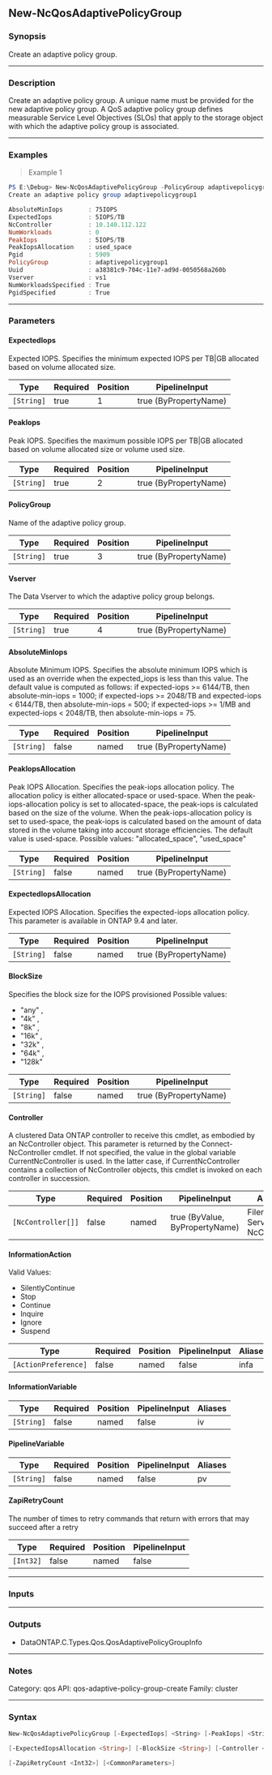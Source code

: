 New-NcQosAdaptivePolicyGroup
----------------------------

### Synopsis
Create an adaptive policy group.

---

### Description

Create an adaptive policy group.  A unique name must be provided for the new adaptive policy group. A QoS adaptive policy group defines measurable Service Level Objectives (SLOs) that apply to the storage object with which the adaptive policy group is associated.

---

### Examples
> Example 1

```PowerShell
PS E:\Debug> New-NcQosAdaptivePolicyGroup -PolicyGroup adaptivepolicygroup1 -ExpectedIops 5 -PeakIops 5 -Vserver vs1
Create an adaptive policy group adaptivepolicygroup1

AbsoluteMinIops       : 75IOPS
ExpectedIops          : 5IOPS/TB
NcController          : 10.140.112.122
NumWorkloads          : 0
PeakIops              : 5IOPS/TB
PeakIopsAllocation    : used_space
Pgid                  : 5909
PolicyGroup           : adaptivepolicygroup1
Uuid                  : a38381c9-704c-11e7-ad9d-0050568a260b
Vserver               : vs1
NumWorkloadsSpecified : True
PgidSpecified         : True

```

---

### Parameters
#### **ExpectedIops**
Expected IOPS. Specifies the minimum expected IOPS per TB|GB allocated based on volume allocated size.

|Type      |Required|Position|PipelineInput        |
|----------|--------|--------|---------------------|
|`[String]`|true    |1       |true (ByPropertyName)|

#### **PeakIops**
Peak IOPS. Specifies the maximum possible IOPS per TB|GB allocated based on volume allocated size or volume used size.

|Type      |Required|Position|PipelineInput        |
|----------|--------|--------|---------------------|
|`[String]`|true    |2       |true (ByPropertyName)|

#### **PolicyGroup**
Name of the adaptive policy group.

|Type      |Required|Position|PipelineInput        |
|----------|--------|--------|---------------------|
|`[String]`|true    |3       |true (ByPropertyName)|

#### **Vserver**
The Data Vserver to which the adaptive policy group belongs.

|Type      |Required|Position|PipelineInput        |
|----------|--------|--------|---------------------|
|`[String]`|true    |4       |true (ByPropertyName)|

#### **AbsoluteMinIops**
Absolute Minimum IOPS. Specifies the absolute minimum IOPS which is used as an override when the expected_iops is less than this value. The default value is computed as follows:
if expected-iops >= 6144/TB, then absolute-min-iops = 1000; if expected-iops >= 2048/TB and expected-iops < 6144/TB, then absolute-min-iops = 500; if expected-iops >= 1/MB and  expected-iops < 2048/TB, then absolute-min-iops = 75.

|Type      |Required|Position|PipelineInput        |
|----------|--------|--------|---------------------|
|`[String]`|false   |named   |true (ByPropertyName)|

#### **PeakIopsAllocation**
Peak IOPS Allocation. Specifies the peak-iops allocation policy.
The allocation policy is either allocated-space or used-space. When the peak-iops-allocation policy is set to allocated-space, the peak-iops is calculated based on the size of the volume. When the peak-iops-allocation policy is set to used-space, the peak-iops is calculated based on the amount of data stored in the volume taking into account storage efficiencies. The default value is used-space.
Possible values: "allocated_space", "used_space"

|Type      |Required|Position|PipelineInput        |
|----------|--------|--------|---------------------|
|`[String]`|false   |named   |true (ByPropertyName)|

#### **ExpectedIopsAllocation**
Expected IOPS Allocation. Specifies the expected-iops allocation policy.
This parameter is available in ONTAP 9.4 and later.

|Type      |Required|Position|PipelineInput        |
|----------|--------|--------|---------------------|
|`[String]`|false   |named   |true (ByPropertyName)|

#### **BlockSize**
Specifies the block size for the IOPS provisioned
Possible values: 
<ul>
  <li> "any"  ,
  <li> "4k"   ,
  <li> "8k"   ,
  <li> "16k"  ,
  <li> "32k"  ,
  <li> "64k"  ,
  <li> "128k" 
</ul>

|Type      |Required|Position|PipelineInput        |
|----------|--------|--------|---------------------|
|`[String]`|false   |named   |true (ByPropertyName)|

#### **Controller**
A clustered Data ONTAP controller to receive this cmdlet, as embodied by an NcController object. This parameter is returned by the Connect-NcController cmdlet.  If not specified, the value in the global variable CurrentNcController is used. In the latter case, if CurrentNcController contains a collection of NcController objects, this cmdlet is invoked on each controller in succession.

|Type              |Required|Position|PipelineInput                 |Aliases                          |
|------------------|--------|--------|------------------------------|---------------------------------|
|`[NcController[]]`|false   |named   |true (ByValue, ByPropertyName)|Filer<br/>Server<br/>NcController|

#### **InformationAction**

Valid Values:

* SilentlyContinue
* Stop
* Continue
* Inquire
* Ignore
* Suspend

|Type                |Required|Position|PipelineInput|Aliases|
|--------------------|--------|--------|-------------|-------|
|`[ActionPreference]`|false   |named   |false        |infa   |

#### **InformationVariable**

|Type      |Required|Position|PipelineInput|Aliases|
|----------|--------|--------|-------------|-------|
|`[String]`|false   |named   |false        |iv     |

#### **PipelineVariable**

|Type      |Required|Position|PipelineInput|Aliases|
|----------|--------|--------|-------------|-------|
|`[String]`|false   |named   |false        |pv     |

#### **ZapiRetryCount**
The number of times to retry commands that return with errors that may succeed after a retry

|Type     |Required|Position|PipelineInput|
|---------|--------|--------|-------------|
|`[Int32]`|false   |named   |false        |

---

### Inputs

---

### Outputs
* DataONTAP.C.Types.Qos.QosAdaptivePolicyGroupInfo

---

### Notes
Category: qos
API: qos-adaptive-policy-group-create
Family: cluster

---

### Syntax
```PowerShell
New-NcQosAdaptivePolicyGroup [-ExpectedIops] <String> [-PeakIops] <String> [-PolicyGroup] <String> [-Vserver] <String> [-AbsoluteMinIops <String>] [-PeakIopsAllocation <String>] 
```
```PowerShell
[-ExpectedIopsAllocation <String>] [-BlockSize <String>] [-Controller <NcController[]>] [-InformationAction <ActionPreference>] [-InformationVariable <String>] [-PipelineVariable <String>] 
```
```PowerShell
[-ZapiRetryCount <Int32>] [<CommonParameters>]
```
